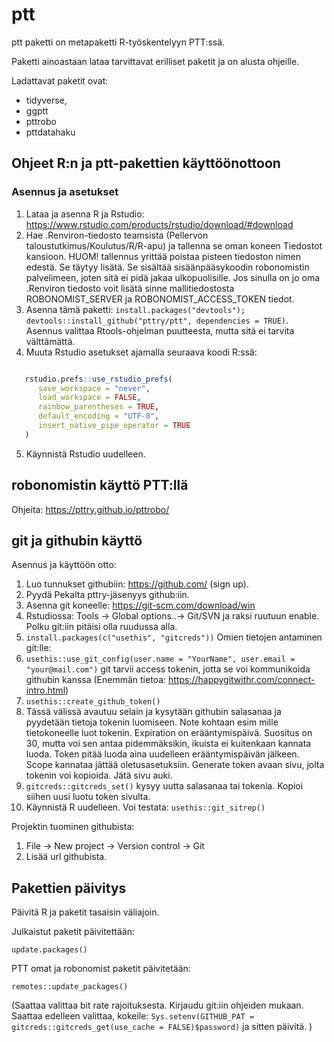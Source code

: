 
# ptt

<!-- badges: start -->
<!-- badges: end -->

ptt paketti on metapaketti R-työskentelyyn PTT:ssä.

Paketti ainoastaan lataa tarvittavat erilliset paketit ja on alusta ohjeille.

Ladattavat paketit ovat:

- tidyverse,
- ggptt
- pttrobo
- pttdatahaku


## Ohjeet R:n ja ptt-pakettien käyttöönottoon

### Asennus ja asetukset

1. Lataa ja asenna R ja Rstudio: https://www.rstudio.com/products/rstudio/download/#download
2. Hae .Renviron-tiedosto teamsista (Pellervon taloustutkimus/Koulutus/R/R-apu) ja tallenna se oman koneen Tiedostot kansioon. HUOM! tallennus yrittää poistaa pisteen tiedoston nimen edestä. Se täytyy lisätä.
   Se sisältää sisäänpääsykoodin robonomistin palvelimeen, joten sitä ei pidä jakaa
   ulkopuolisille. Jos sinulla on jo oma .Renviron tiedosto voit lisätä sinne mallitiedostosta ROBONOMIST_SERVER ja ROBONOMIST_ACCESS_TOKEN tiedot.
3. Asenna tämä paketti: `install.packages("devtools"); devtools::install_github("pttry/ptt", dependencies = TRUE)`. Asennus valittaa Rtools-ohjelman puutteesta, mutta sitä ei tarvita välttämättä.
4. Muuta Rstudio asetukset ajamalla seuraava koodi R:ssä:


```r

   rstudio.prefs::use_rstudio_prefs(
      save_workspace = "never",
      load_workspace = FALSE,
      rainbow_parentheses = TRUE,
      default_encoding = "UTF-8",
      insert_native_pipe_operator = TRUE
   )
``` 
5. Käynnistä Rstudio uudelleen.

## robonomistin käyttö PTT:llä

Ohjeita: https://pttry.github.io/pttrobo/

## git ja githubin käyttö

Asennus ja käyttöön otto:
1. Luo tunnukset githubiin: https://github.com/ (sign up). 
1. Pyydä Pekalta pttry-jäsenyys github:iin.
1. Asenna git koneelle: https://git-scm.com/download/win
2. Rstudiossa: Tools -> Global options..-> Git/SVN ja raksi ruutuun enable. Polku git:iin pitäisi olla ruudussa alla.
3. `install.packages(c("usethis", "gitcreds"))`
   Omien tietojen antaminen git:lle:
4. `usethis::use_git_config(user.name = "YourName", user.email = "your@mail.com")`
   git tarvii access tokenin, jotta se voi kommunikoida githubin kanssa (Enemmän tietoa: https://happygitwithr.com/connect-intro.html)
5. `usethis::create_github_token()`
6. Tässä välissä avautuu selain ja kysytään githubin salasanaa ja pyydetään tietoja tokenin luomiseen. Note kohtaan esim mille tietokoneelle luot tokenin. Expiration on erääntymispäivä. Suositus on 30, mutta voi sen antaa pidemmäksikin, ikuista ei kuitenkaan kannata luoda. Token pitää luoda aina uudelleen erääntymispäivän jälkeen. Scope kannataa jättää oletusasetuksiin. Generate token avaan sivu, jolta tokenin voi kopioida. Jätä sivu auki.
8. `gitcreds::gitcreds_set()` kysyy uutta salasanaa tai tokenia. Kopioi siihen uusi luotu token sivulta.
9. Käynnistä R uudelleen. Voi testata: `usethis::git_sitrep()`

Projektin tuominen githubista:
1. File -> New project -> Version control -> Git
2. Lisää url githubista.


## Pakettien päivitys

Päivitä R ja paketit tasaisin väliajoin.

Julkaistut paketit päivitettään:

`update.packages()`

PTT omat ja robonomist paketit päivitetään:

`remotes::update_packages()`

(Saattaa valittaa bit rate rajoituksesta. Kirjaudu git:iin ohjeiden mukaan. Saattaa edelleen valittaa, kokeile: `Sys.setenv(GITHUB_PAT = gitcreds::gitcreds_get(use_cache = FALSE)$password)` ja sitten päivitä. )

